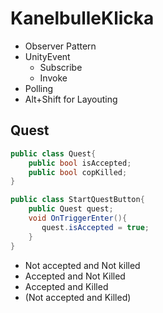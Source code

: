 # KanelbulleKlicka
 
- Observer Pattern
- UnityEvent
  - Subscribe
  - Invoke
- Polling
- Alt+Shift for Layouting


## Quest

```csharp
public class Quest{
    public bool isAccepted;
    public bool copKilled;
}

public class StartQuestButton{
    public Quest quest;
    void OnTriggerEnter(){
       quest.isAccepted = true;
    }
}
```

- Not accepted and Not killed
- Accepted and Not Killed
- Accepted and Killed
- (Not accepted and Killed)